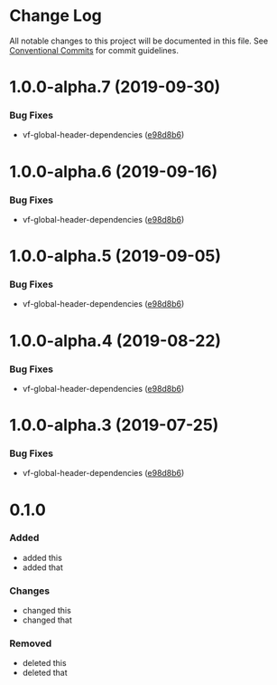 # Change Log

All notable changes to this project will be documented in this file.
See [Conventional Commits](https://conventionalcommits.org) for commit guidelines.

# 1.0.0-alpha.7 (2019-09-30)


### Bug Fixes

* vf-global-header-dependencies ([e98d8b6](https://github.com/visual-framework/vf-core/commit/e98d8b6))





# 1.0.0-alpha.6 (2019-09-16)


### Bug Fixes

* vf-global-header-dependencies ([e98d8b6](https://github.com/visual-framework/vf-core/commit/e98d8b6))





# 1.0.0-alpha.5 (2019-09-05)


### Bug Fixes

* vf-global-header-dependencies ([e98d8b6](https://github.com/visual-framework/vf-core/commit/e98d8b6))





# 1.0.0-alpha.4 (2019-08-22)


### Bug Fixes

* vf-global-header-dependencies ([e98d8b6](https://github.com/visual-framework/vf-core/commit/e98d8b6))





# 1.0.0-alpha.3 (2019-07-25)


### Bug Fixes

* vf-global-header-dependencies ([e98d8b6](https://github.com/visual-framework/vf-core/commit/e98d8b6))





# 0.1.0

### Added
- added this
- added that

### Changes

- changed this
- changed that

### Removed

- deleted this
- deleted that
